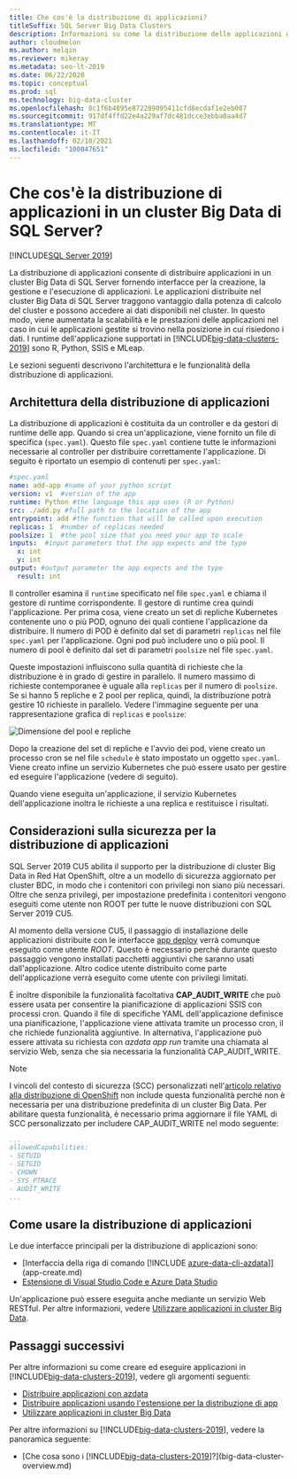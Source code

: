 ```yaml
---
title: Che cos'è la distribuzione di applicazioni?
titleSuffix: SQL Server Big Data Clusters
description: Informazioni su come la distribuzione delle applicazioni offre le interfacce necessarie per creare, gestire ed eseguire le applicazioni in un cluster Big Data di SQL Server 2019.
author: cloudmelon
ms.author: melqin
ms.reviewer: mikeray
ms.metadata: seo-lt-2019
ms.date: 06/22/2020
ms.topic: conceptual
ms.prod: sql
ms.technology: big-data-cluster
ms.openlocfilehash: 8c1f6b4895e872289095411cfd8ecdaf1e2eb087
ms.sourcegitcommit: 917df4ffd22e4a229af7dc481dcce3ebba0aa4d7
ms.translationtype: MT
ms.contentlocale: it-IT
ms.lasthandoff: 02/10/2021
ms.locfileid: "100047651"
---
```

# <a name="what-is-application-deployment-on-a-sql-server-big-data-cluster"></a>Che cos'è la distribuzione di applicazioni in un cluster Big Data di SQL Server?

[!INCLUDE[SQL Server 2019](../includes/applies-to-version/sqlserver2019.md)]

La distribuzione di applicazioni consente di distribuire applicazioni in un cluster Big Data di SQL Server fornendo interfacce per la creazione, la gestione e l'esecuzione di applicazioni. Le applicazioni distribuite nel cluster Big Data di SQL Server traggono vantaggio dalla potenza di calcolo del cluster e possono accedere ai dati disponibili nel cluster. In questo modo, viene aumentata la scalabilità e le prestazioni delle applicazioni nel caso in cui le applicazioni gestite si trovino nella posizione in cui risiedono i dati. I runtime dell'applicazione supportati in [!INCLUDE[big-data-clusters-2019](../includes/ssbigdataclusters-ss-nover.md)] sono R, Python, SSIS e MLeap.

Le sezioni seguenti descrivono l'architettura e le funzionalità della distribuzione di applicazioni.

## <a name="application-deployment-architecture"></a>Architettura della distribuzione di applicazioni

La distribuzione di applicazioni è costituita da un controller e da gestori di runtime delle app. Quando si crea un'applicazione, viene fornito un file di specifica (`spec.yaml`). Questo file `spec.yaml` contiene tutte le informazioni necessarie al controller per distribuire correttamente l'applicazione. Di seguito è riportato un esempio di contenuti per `spec.yaml`:

```yaml
#spec.yaml
name: add-app #name of your python script
version: v1  #version of the app
runtime: Python #the language this app uses (R or Python)
src: ./add.py #full path to the location of the app
entrypoint: add #the function that will be called upon execution
replicas: 1  #number of replicas needed
poolsize: 1  #the pool size that you need your app to scale
inputs:  #input parameters that the app expects and the type
  x: int
  y: int
output: #output parameter the app expects and the type
  result: int
```

Il controller esamina il `runtime` specificato nel file `spec.yaml` e chiama il gestore di runtime corrispondente. Il gestore di runtime crea quindi l'applicazione. Per prima cosa, viene creato un set di repliche Kubernetes contenente uno o più POD, ognuno dei quali contiene l'applicazione da distribuire. Il numero di POD è definito dal set di parametri `replicas` nel file `spec.yaml` per l'applicazione. Ogni pod può includere uno o più pool. Il numero di pool è definito dal set di parametri `poolsize` nel file `spec.yaml`.

Queste impostazioni influiscono sulla quantità di richieste che la distribuzione è in grado di gestire in parallelo. Il numero massimo di richieste contemporanee è uguale alla `replicas` per il numero di `poolsize`. Se si hanno 5 repliche e 2 pool per replica, quindi, la distribuzione potrà gestire 10 richieste in parallelo. Vedere l'immagine seguente per una rappresentazione grafica di `replicas` e `poolsize`:

![Dimensione del pool e repliche](media/big-data-cluster-create-apps/poolsize-vs-replicas.png)

Dopo la creazione del set di repliche e l'avvio dei pod, viene creato un processo cron se nel file `schedule` è stato impostato un oggetto `spec.yaml`. Viene creato infine un servizio Kubernetes che può essere usato per gestire ed eseguire l'applicazione (vedere di seguito).

Quando viene eseguita un'applicazione, il servizio Kubernetes dell'applicazione inoltra le richieste a una replica e restituisce i risultati.

## <a name="security-considerations-for-applications-deployments-on-openshift"></a><a id="app-deploy-security"></a> Considerazioni sulla sicurezza per la distribuzione di applicazioni

SQL Server 2019 CU5 abilita il supporto per la distribuzione di cluster Big Data in Red Hat OpenShift, oltre a un modello di sicurezza aggiornato per cluster BDC, in modo che i contenitori con privilegi non siano più necessari. Oltre che senza privilegi, per impostazione predefinita i contenitori vengono eseguiti come utente non ROOT per tutte le nuove distribuzioni con SQL Server 2019 CU5.

Al momento della versione CU5, il passaggio di installazione delle applicazioni distribuite con le interfacce [app deploy]() verrà comunque eseguito come utente *ROOT*. Questo è necessario perché durante questo passaggio vengono installati pacchetti aggiuntivi che saranno usati dall'applicazione. Altro codice utente distribuito come parte dell'applicazione verrà eseguito come utente con privilegi limitati. 

È inoltre disponibile la funzionalità facoltativa **CAP_AUDIT_WRITE** che può essere usata per consentire la pianificazione di applicazioni SSIS con processi cron. Quando il file di specifiche YAML dell'applicazione definisce una pianificazione, l'applicazione viene attivata tramite un processo cron, il che richiede funzionalità aggiuntive.  In alternativa, l'applicazione può essere attivata su richiesta con *azdata app run* tramite una chiamata al servizio Web, senza che sia necessaria la funzionalità CAP_AUDIT_WRITE. 

> [!NOTE]
> I vincoli del contesto di sicurezza (SCC) personalizzati nell'[articolo relativo alla distribuzione di OpenShift](deploy-openshift.md) non include questa funzionalità perché non è necessaria per una distribuzione predefinita di un cluster Big Data. Per abilitare questa funzionalità, è necessario prima aggiornare il file YAML di SCC personalizzato per includere CAP_AUDIT_WRITE nel modo seguente: 

```yml
...
allowedCapabilities:
- SETUID
- SETGID
- CHOWN
- SYS_PTRACE
- AUDIT_WRITE
...
```

## <a name="how-to-work-with-application-deployment"></a>Come usare la distribuzione di applicazioni

Le due interfacce principali per la distribuzione di applicazioni sono: 
- [Interfaccia della riga di comando [!INCLUDE [azure-data-cli-azdata](../includes/azure-data-cli-azdata.md)]](app-create.md)
- [Estensione di Visual Studio Code e Azure Data Studio](app-deployment-extension.md)

Un'applicazione può essere eseguita anche mediante un servizio Web RESTful. Per altre informazioni, vedere [Utilizzare applicazioni in cluster Big Data](app-consume.md).

## <a name="next-steps"></a>Passaggi successivi

Per altre informazioni su come creare ed eseguire applicazioni in [!INCLUDE[big-data-clusters-2019](../includes/ssbigdataclusters-ss-nover.md)], vedere gli argomenti seguenti:

- [Distribuire applicazioni con azdata](app-create.md)
- [Distribuire applicazioni usando l'estensione per la distribuzione di app](app-deployment-extension.md)
- [Utilizzare applicazioni in cluster Big Data](app-consume.md)

Per altre informazioni su [!INCLUDE[big-data-clusters-2019](../includes/ssbigdataclusters-ss-nover.md)], vedere la panoramica seguente:

- [Che cosa sono i [!INCLUDE[big-data-clusters-2019](../includes/ssbigdataclusters-ver15.md)]?](big-data-cluster-overview.md)